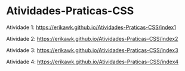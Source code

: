 # Atividades-Praticas-CSS
Atividade 1: https://erikawk.github.io/Atividades-Praticas-CSS/index1

Atividade 2: https://erikawk.github.io/Atividades-Praticas-CSS/index2

Atividade 3: https://erikawk.github.io/Atividades-Praticas-CSS/index3

Atividade 4: https://erikawk.github.io/Atividades-Praticas-CSS/index4
